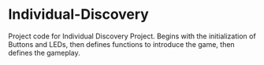 # Individual-Discovery
Project code for Individual Discovery Project.
Begins with the initialization of Buttons and LEDs, then defines functions to introduce the game, then defines the gameplay.
